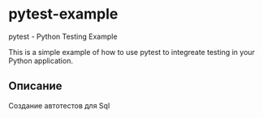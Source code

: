 # pytest-example
pytest - Python Testing Example

This is a simple example of how to use pytest to integreate testing in your Python application.


## Описание
Создание автотестов для Sql 

